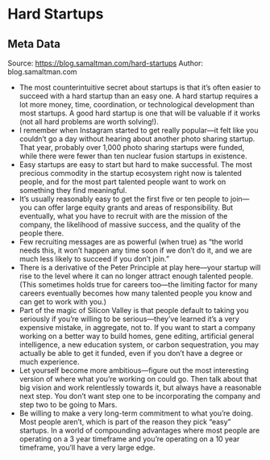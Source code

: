 # Hard Startups

## Meta Data

Source:  https://blog.samaltman.com/hard-startups 
Author: blog.samaltman.com

- The most counterintuitive secret about startups is that it’s often easier to succeed with a hard startup than an easy one. A hard startup requires a lot more money, time, coordination, or technological development than most startups. A good hard startup is one that will be valuable if it works (not all hard problems are worth solving!).
- I remember when Instagram started to get really popular—it felt like you couldn’t go a day without hearing about another photo sharing startup. That year, probably over 1,000 photo sharing startups were funded, while there were fewer than ten nuclear fusion startups in existence.
- Easy startups are easy to start but hard to make successful. The most precious commodity in the startup ecosystem right now is talented people, and for the most part talented people want to work on something they find meaningful.
- It’s usually reasonably easy to get the first five or ten people to join—you can offer large equity grants and areas of responsibility. But eventually, what you have to recruit with are the mission of the company, the likelihood of massive success, and the quality of the people there.
- Few recruiting messages are as powerful (when true) as “the world needs this, it won’t happen any time soon if we don’t do it, and we are much less likely to succeed if you don’t join.”
- There is a derivative of the Peter Principle at play here—your startup will rise to the level where it can no longer attract enough talented people. (This sometimes holds true for careers too—the limiting factor for many careers eventually becomes how many talented people you know and can get to work with you.)
- Part of the magic of Silicon Valley is that people default to taking you seriously if you’re willing to be serious—they’ve learned it’s a very expensive mistake, in aggregate, not to. If you want to start a company working on a better way to build homes, gene editing, artificial general intelligence, a new education system, or carbon sequestration, you may actually be able to get it funded, even if you don’t have a degree or much experience.
- Let yourself become more ambitious—figure out the most interesting version of where what you’re working on could go. Then talk about that big vision and work relentlessly towards it, but always have a reasonable next step. You don’t want step one to be incorporating the company and step two to be going to Mars.
- Be willing to make a very long-term commitment to what you’re doing. Most people aren’t, which is part of the reason they pick “easy” startups. In a world of compounding advantages where most people are operating on a 3 year timeframe and you’re operating on a 10 year timeframe, you’ll have a very large edge.
